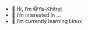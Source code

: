 - 👋 Hi, I’m @Ya-Khitryj
- 👀 I’m interested in ...
- 🌱 I’m currently learning Linux
<!---
Ya-Khitryj/Ya-Khitryj is a ✨ special ✨ repository because its `README.md` (this file) appears on your GitHub profile.
You can click the Preview link to take a look at your changes.
--->
